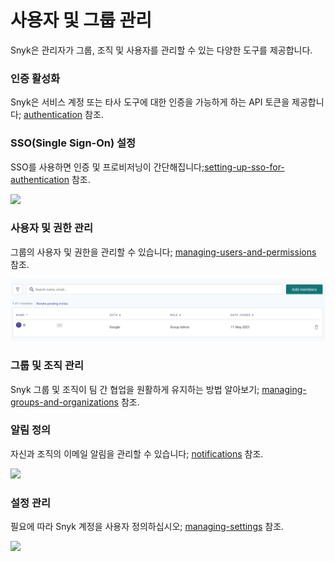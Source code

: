 # 사용자 및 그룹 관리

Snyk은 관리자가 그룹, 조직 및 사용자를 관리할 수 있는 다양한 도구를 제공합니다.

### 인증 활성화

Snyk은 서비스 계정 또는 타사 도구에 대한 인증을 가능하게 하는 API 토큰을 제공합니다; [authentication](authentication/ "mention")  참조.

### &#x20;SSO(Single Sign-On) 설정

SSO를 사용하면 인증 및 프로비저닝이 간단해집니다;[setting-up-sso-for-authentication](setting-up-sso-for-authentication/ "mention") 참조.

![](<../../.gitbook/assets/spaces\_-MdwVZ6HOZriajCf5nXH\_uploads\_git-blob-87241f88819a6607b87e839b859dbda2e32b972e\_image (65) (1) (1).png>)

### 사용자 및 권한 관리

그룹의 사용자 및 권한을 관리할 수 있습니다; [managing-users-and-permissions](managing-users-and-permissions/ "mention") 참조.

![](<../../.gitbook/assets/image (7).png>)

### 그룹 및 조직 관리

Snyk 그룹 및 조직이 팀 간 협업을 원활하게 유지하는 방법 알아보기; [managing-groups-and-organizations](managing-groups-and-organizations/ "mention") 참조.

### 알림 정의

자신과 조직의 이메일 알림을 관리할 수 있습니다; [notifications](notifications/ "mention") 참조.

![](<../../.gitbook/assets/spaces\_-MdwVZ6HOZriajCf5nXH\_uploads\_git-blob-89871e469335ab3ae97b8d49d3b911c5fafc0253\_image (350).png>)

### 설정 관리

필요에 따라 Snyk 계정을 사용자 정의하십시오; [managing-settings](managing-settings/ "mention") 참조.

![](<../../.gitbook/assets/spaces\_-MdwVZ6HOZriajCf5nXH\_uploads\_git-blob-9b14f479d1e68f335be561b547b259397a2dae93\_image (49).png>)
